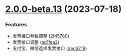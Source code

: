 # [2.0.0-beta.13](https://github.com/WorkPlusFE/js-sdk/compare/v2.0.0-beta.12...v2.0.0-beta.13) (2023-07-18)


### Features

* 发票接口参数调整 ([2f45780](https://github.com/WorkPlusFE/js-sdk/commit/2f457804b811744d34cad89a4b203daa4953eb3e))
* 发票接口调整 ([ad1fea2](https://github.com/WorkPlusFE/js-sdk/commit/ad1fea235fd428547ba9d5153360d5f65468a105))
* 支付宝、微信选择发票接口 ([dec6219](https://github.com/WorkPlusFE/js-sdk/commit/dec621945bf7df2025077e065ef7334a3609e360))



